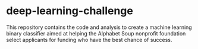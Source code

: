 # deep-learning-challenge

This repository contains the code and analysis to create a machine learning binary classifier aimed at helping the Alphabet Soup nonprofit foundation select applicants for funding who have the best chance of success. 
